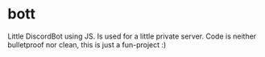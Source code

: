 # bott
Little DiscordBot using JS. 
Is used for a little private server.
Code is neither bulletproof nor clean, this is just a fun-project :)
